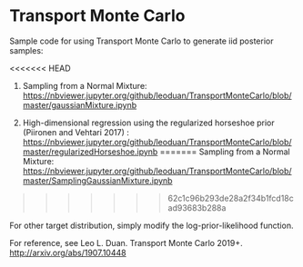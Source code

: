 # Transport Monte Carlo

Sample code for using Transport Monte Carlo to generate iid posterior samples:

<<<<<<< HEAD
1. Sampling from a Normal Mixture:
https://nbviewer.jupyter.org/github/leoduan/TransportMonteCarlo/blob/master/gaussianMixture.ipynb

2. High-dimensional regression using the regularized horseshoe prior (Piironen and Vehtari 2017) :
https://nbviewer.jupyter.org/github/leoduan/TransportMonteCarlo/blob/master/regularizedHorseshoe.ipynb
=======
Sampling from a Normal Mixture:
https://nbviewer.jupyter.org/github/leoduan/TransportMonteCarlo/blob/master/SamplingGaussianMixture.ipynb
>>>>>>> 62c1c96b293de28a2f34b1fcd18cad93683b288a

For other target distribution, simply modify the log-prior-likelihood function.

For reference, see
Leo L. Duan. Transport Monte Carlo 2019+. http://arxiv.org/abs/1907.10448

